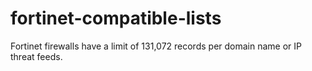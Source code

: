 # fortinet-compatible-lists
Fortinet firewalls have a limit of 131,072 records per domain name or IP threat feeds.
